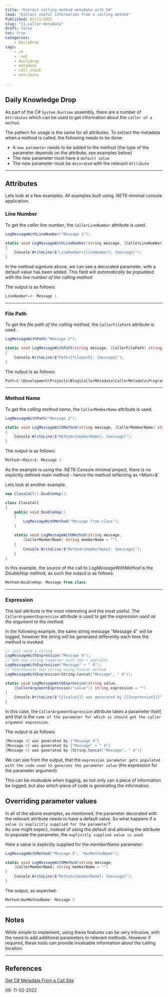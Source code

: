 ```yaml
---
title: "Extract calling method metadata with C#"
lead: "Extract useful information from a calling method"
Published: 02/11/2022
slug: "11-caller-metadata"
draft: false
toc: true
categories:
    - DailyDrop
tags:
    - c#
    - .net
    - dailydrop
    - metadata
    - call stack
    - attribute
    
---
```


## Daily Knowledge Drop

As part of the C# `System.Runtime` assembly, there are a number of `Attributes` which can be used to get information about the `caller of a method`.

The pattern for usage is the same for all attributes. To extract the metadata when a method is called, the following needs to be done:
- A `new parameter` needs to be added to the method (the type of the parameter depends on the attribute, see examples below)
- The new parameter must have a `default value`
- The new parameter must be `decorated` with the relevant `Attribute`


---

## Attributes

Lets look at a few examples. All examples built using .NET6 minimal console application.

### Line Number

To get the _caller line number_, the `CallerLineNumber` attribute is used.

``` csharp
LogMessageWithLineNumber("Message 1");

static void LogMessageWithLineNumber(string message, [CallerLineNumber] int lineNumber = 0)
{
    Console.WriteLine($"LineNumber={lineNumber}: {message}");
}
```

In the method signiture above, we can see a decorated parameter, with a default value has been added. This field will _automatically be populated with the line number of the calling method_

The output is as follows:

``` powershell
LineNumber=4: Message 1
```

---

### File Path

To get the _file path of the calling method_, the `CallerFilePath` attribute is used.

``` csharp
LogMessageWithPath("Message 2");

static void LogMessageWithPath(string message, [CallerFilePath] string filepath = "")
{
    Console.WriteLine($"Path={filepath}: {message}");
}
```

The output is as follows:

``` powershell
Path=C:\Development\Projects\Blog\CallerMetadata\CallerMetadata\Program.cs: Message 2
```

---

### Method Name

To get the _calling method name_, the `CallerMemberName` attribute is used.

``` csharp
LogMessageWithPath("Message 2");

static void LogMessageWithMethod(string message, [CallerMemberName] string memberName = "")
{
    Console.WriteLine($"Method={memberName}: {message}");
}
```

The output is as follows:

``` powershell
Method=<Main>$: Message 3
```

As the example is using the .NET6 Console minimal project, there is no explicitly defined _main_ method - hence the method reflecting as _\<Main\>$_

Lets look at another example.

``` csharp
new ClassCall().DoubleHop();

class ClassCall
{
    public void DoubleHop()
    {
        LogMessageWithMethod("Message from class");
    }

    static void LogMessageWithMethod(string message, 
        [CallerMemberName] string memberName = "")
    {
        Console.WriteLine($"Method={memberName}: {message}");
    }
}
```

In this example, the source of the call to _LogMessageWithMethod_ is the _DoubleHop_ method, as such the output is as follows:

``` powershell
Method=DoubleHop: Message from class
```

---

### Expression

The last attribute is the most interesting and the most useful. The `CallerArgumentExpression` attribute is used to get the _expression used as the argument to the method_.

In the following example, the same string message "Message 4" will be logged, however the string will be generated differently each time the method is invoked.

``` csharp
// Just send a string
LogMessageWithExpression("Message 4");
// Add two string together with the + operator
LogMessageWithExpression("Message" + " 4");
// Concatenate two string using Concat method
LogMessageWithExpression(String.Concat("Message", " 4"));

static void LogMessageWithExpression(string value, 
    [CallerArgumentExpression("value")] string expression = "")
{
    Console.WriteLine($"{{{value}}} was generated by {{{expression}}}");
}
```

In this case, the `CallerArgumentExpression` attribute takes a parameter itself, and that is the `name of the parameter for which is should get the caller argument expression`.

The output is as follows:

``` powershell
{Message 4} was generated by {"Message 4"}
{Message 4} was generated by {"Message" + " 4"}
{Message 4} was generated by {String.Concat("Message", " 4")}
```

We can see from the output, that the `expression parameter gets populated with the code used to generate the parameter value` (the expression for the parameter argument).  

This can be invaluable when logging, as not only can a piece of information be logged, but also which piece of code is generating the information.


## Overriding parameter values

In all of the above examples, as mentioned, the parameter decorated with the relevant attribute needs to have a default value. So what happens if a `value is explicitly supplied for the parameter`?  
As one might expect, instead of using the default and allowing the attribute to populate the parameter, the `explicitly supplied value is used`.

Here a value is explicitly supplied for the _memberName_ parameter:

``` csharp
LogMessageWithMethod("Message 5", "OwnMethodName");

static void LogMessageWithMethod(string message, 
    [CallerMemberName] string memberName = "")
{
    Console.WriteLine($"Method={memberName}: {message}");
}
```

The output, as expected:

``` powershell
Method=OwnMethodName: Message 5
```

---

## Notes

While simple to implement, using these features can be very intrusive, with the need to add additional parameters to relevant methods. However if required, these tools can provide invaluable information about the calling location.

---

## References
[Get C# Metadata From a Call Site](https://khalidabuhakmeh.com/get-csharp-metadata-from-a-callsite#using-callerfilepathattribute)


<?# DailyDrop ?>09: 11-02-2022<?#/ DailyDrop ?>
